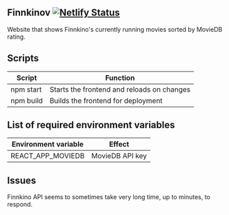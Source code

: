 ## Finnkinov [![Netlify Status](https://api.netlify.com/api/v1/badges/ed08d290-de55-4a4e-a8cb-b2dfc6275725/deploy-status)](https://app.netlify.com/sites/finnkinov/deploys)

Website that shows Finnkino's currently running movies sorted by MovieDB rating.

## Scripts

| Script    | Function                                   |
| --------- | ------------------------------------------ |
| npm start | Starts the frontend and reloads on changes |
| npm build | Builds the frontend for deployment         |

## List of required environment variables

| Environment variable | Effect          |
| -------------------- | --------------- |
| REACT_APP_MOVIEDB    | MovieDB API key |

## Issues

Finnkino API seems to sometimes take very long time, up to minutes, to respond.
